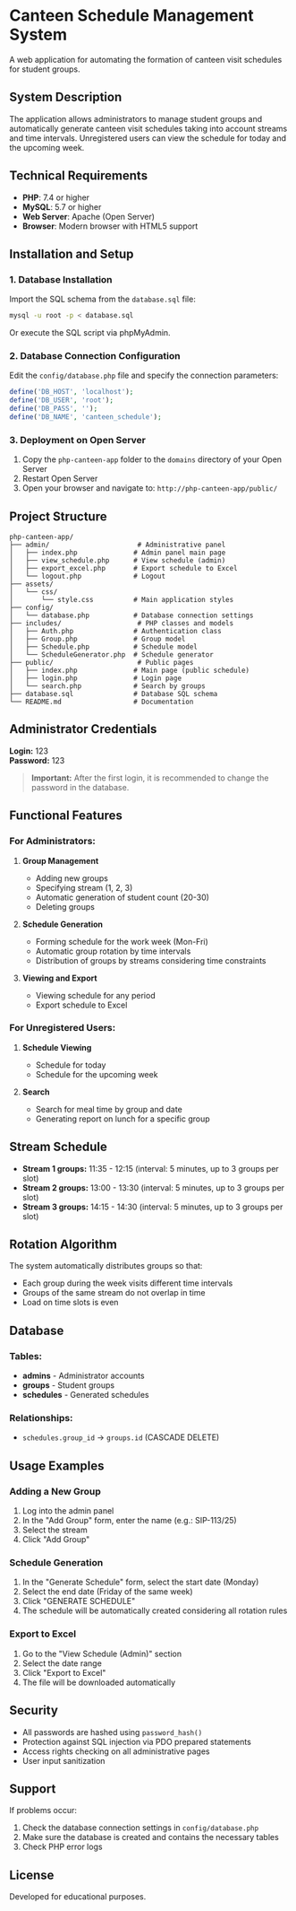 # Canteen Schedule Management System

A web application for automating the formation of canteen visit schedules for student groups.

## System Description

The application allows administrators to manage student groups and automatically generate canteen visit schedules taking into account streams and time intervals. Unregistered users can view the schedule for today and the upcoming week.

## Technical Requirements

- **PHP**: 7.4 or higher
- **MySQL**: 5.7 or higher
- **Web Server**: Apache (Open Server)
- **Browser**: Modern browser with HTML5 support

## Installation and Setup

### 1. Database Installation

Import the SQL schema from the `database.sql` file:

```bash
mysql -u root -p < database.sql
```

Or execute the SQL script via phpMyAdmin.

### 2. Database Connection Configuration

Edit the `config/database.php` file and specify the connection parameters:

```php
define('DB_HOST', 'localhost');
define('DB_USER', 'root');
define('DB_PASS', '');
define('DB_NAME', 'canteen_schedule');
```

### 3. Deployment on Open Server

1. Copy the `php-canteen-app` folder to the `domains` directory of your Open Server
2. Restart Open Server
3. Open your browser and navigate to: `http://php-canteen-app/public/`

## Project Structure

```
php-canteen-app/
├── admin/                      # Administrative panel
│   ├── index.php              # Admin panel main page
│   ├── view_schedule.php      # View schedule (admin)
│   ├── export_excel.php       # Export schedule to Excel
│   └── logout.php             # Logout
├── assets/
│   └── css/
│       └── style.css          # Main application styles
├── config/
│   └── database.php           # Database connection settings
├── includes/                   # PHP classes and models
│   ├── Auth.php               # Authentication class
│   ├── Group.php              # Group model
│   ├── Schedule.php           # Schedule model
│   └── ScheduleGenerator.php  # Schedule generator
├── public/                     # Public pages
│   ├── index.php              # Main page (public schedule)
│   ├── login.php              # Login page
│   └── search.php             # Search by groups
├── database.sql               # Database SQL schema
└── README.md                  # Documentation
```

## Administrator Credentials

**Login:** 123  
**Password:** 123

> **Important:** After the first login, it is recommended to change the password in the database.

## Functional Features

### For Administrators:

1. **Group Management**
   - Adding new groups
   - Specifying stream (1, 2, 3)
   - Automatic generation of student count (20-30)
   - Deleting groups

2. **Schedule Generation**
   - Forming schedule for the work week (Mon-Fri)
   - Automatic group rotation by time intervals
   - Distribution of groups by streams considering time constraints

3. **Viewing and Export**
   - Viewing schedule for any period
   - Export schedule to Excel

### For Unregistered Users:

1. **Schedule Viewing**
   - Schedule for today
   - Schedule for the upcoming week

2. **Search**
   - Search for meal time by group and date
   - Generating report on lunch for a specific group

## Stream Schedule

- **Stream 1 groups:** 11:35 - 12:15 (interval: 5 minutes, up to 3 groups per slot)
- **Stream 2 groups:** 13:00 - 13:30 (interval: 5 minutes, up to 3 groups per slot)
- **Stream 3 groups:** 14:15 - 14:30 (interval: 5 minutes, up to 3 groups per slot)

## Rotation Algorithm

The system automatically distributes groups so that:
- Each group during the week visits different time intervals
- Groups of the same stream do not overlap in time
- Load on time slots is even

## Database

### Tables:

- **admins** - Administrator accounts
- **groups** - Student groups
- **schedules** - Generated schedules

### Relationships:

- `schedules.group_id` → `groups.id` (CASCADE DELETE)

## Usage Examples

### Adding a New Group

1. Log into the admin panel
2. In the "Add Group" form, enter the name (e.g.: SIP-113/25)
3. Select the stream
4. Click "Add Group"

### Schedule Generation

1. In the "Generate Schedule" form, select the start date (Monday)
2. Select the end date (Friday of the same week)
3. Click "GENERATE SCHEDULE"
4. The schedule will be automatically created considering all rotation rules

### Export to Excel

1. Go to the "View Schedule (Admin)" section
2. Select the date range
3. Click "Export to Excel"
4. The file will be downloaded automatically

## Security

- All passwords are hashed using `password_hash()`
- Protection against SQL injection via PDO prepared statements
- Access rights checking on all administrative pages
- User input sanitization

## Support

If problems occur:
1. Check the database connection settings in `config/database.php`
2. Make sure the database is created and contains the necessary tables
3. Check PHP error logs

## License

Developed for educational purposes.
